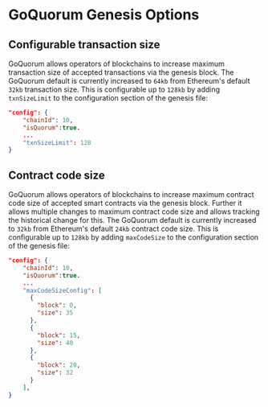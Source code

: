 # GoQuorum Genesis Options

## Configurable transaction size

GoQuorum allows operators of blockchains to increase maximum transaction size of accepted transactions
via the genesis block. The GoQuorum default is currently increased to `64kb` from Ethereum's default `32kb`
transaction size. This is configurable up to `128kb` by adding `txnSizeLimit` to the configuration section of the genesis file:

``` json
"config": {
    "chainId": 10,
    "isQuorum":true.
    ...
    "txnSizeLimit": 128
}
```

## Contract code size

GoQuorum allows operators of blockchains to increase maximum contract code size of accepted smart contracts
via the genesis block. Further it allows multiple changes to maximum contract code size and allows tracking the historical change for this. The GoQuorum default is currently increased to `32kb` from Ethereum's default `24kb`
contract code size. This is configurable up to `128kb` by adding `maxCodeSize` to the configuration section of the genesis file:

``` json
"config": {
    "chainId": 10,
    "isQuorum":true.
    ...
    "maxCodeSizeConfig": [
      {
        "block": 0,
        "size": 35
      },
      {
        "block": 15,
        "size": 40
      },
      {
        "block": 20,
        "size": 32
      }
    ],
}
```
